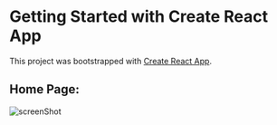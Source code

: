 # Getting Started with Create React App

This project was bootstrapped with [Create React App](https://github.com/facebook/create-react-app).

## Home Page:
![screenShot](https://github.com/gulamansari57181/react-template-to-website/blob/master/screenshots/Screenshot%20(63).png)


